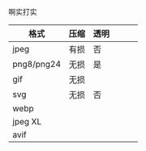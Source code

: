 啊实打实

| 格式       | 压缩 | 透明 |      |      |      |
| ---------- | ---- | ---- | ---- | ---- | ---- |
| jpeg       | 有损 | 否   |      |      |      |
| png8/png24 | 无损 | 是   |      |      |      |
| gif        | 无损 |      |      |      |      |
| svg        | 无损 | 否   |      |      |      |
| webp       |      |      |      |      |      |
| jpeg XL    |      |      |      |      |      |
| avif       |      |      |      |      |      |

